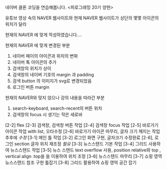 네이버 클론 코딩을 연습해봅니다.
<피로그래밍 20기 양현>

유튜브 영상 속의 NAVER 웹사이트와
현재 NAVER 웹사이트가 상단의 몇몇 아이콘의 위치가 달라

현재의 NAVER 에 맞게 작성하였습니다....

현재의 NAVER 에 맞게 변경된 부분

1. 네이버 페이의 아이콘과 위치의 변화
2. 네이버 톡 아이콘의 추가
3. 검색창의 위치가 상이
4. 검색창의 네이버 기호의 margin 과 padding
5. 검색 button 의 이미지가 svg로 변경되었음
6. 로그인 버튼 margin

현재의 NAVER와 맞지 않으나 강의 내용을 따라간 부분

1. search-keyboard, search-recent의 버튼 위치
2. 검색창의 focus 시 생기는 작은 세로바

[2-2] flex
[2-3] 검색창, 검색창 버튼 작업
[2-4] 검색창 focus 작업
[2-5] 바로가기 아이콘 작업 with list, 오타수정
[2-6] 바로가기 아이콘 마무리, 글자 크기 깨지는 작업 추후에 _수정_
[3-1] 메인 틀 작업
[3-2] 로그인 화면 구현, 글자크기 수정완료 [2-6], 로그인 section 글자 위치 재조정 _필요_
[3-3] 뉴스스탠드 기본 작업
[3-4] 그리드 사용하여 뉴스스탠드 작업
[3-5] 뉴스 스탠드 text overflow 사용, position relative와 top , vertical align :top을 을 이용하여 위치 조정
[3-6] 뉴스스탠드 마무리
[3-7] 쇼핑 영역 뉴스스탠드 참조 구현 틀잡기
[3-8] 그리드 활용하여 쇼핑 영억 공간 잡기
